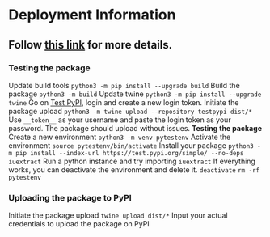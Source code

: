 # Deployment Information
Follow [this link](https://packaging.python.org/en/latest/tutorials/packaging-projects/) for more details.
---
### Testing the package
Update build tools
`python3 -m pip install --upgrade build`
Build the package
`python3 -m build`
Update twine
`python3 -m pip install --upgrade twine`
Go on [Test PyPI](https://test.pypi.org/), login and create a new login token.
Initiate the package upload
`python3 -m twine upload --repository testpypi dist/*`
Use `__token__` as your username and paste the login token as your password.
The package should upload without issues.
**Testing the package**
Create a new environment
`python3 -m venv pytestenv`
Activate the environment
`source pytestenv/bin/activate`
Install your package
`python3 -m pip install --index-url https://test.pypi.org/simple/ --no-deps iuextract`
Run a python instance and try importing `iuextract`
If everything works, you can deactivate the environment and delete it.
`deactivate`
`rm -rf pytestenv`
### Uploading the package to PyPI
Initiate the package upload
`twine upload dist/*`
Input your actual credentials to upload the package on PyPI